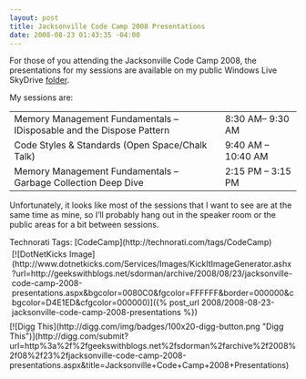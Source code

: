 ```yaml
---
layout: post
title: Jacksonville Code Camp 2008 Presentations
date: 2008-08-23 01:43:35 -04:00
---
```


For those of you attending the Jacksonville Code Camp 2008, the presentations for my sessions are available on my public Windows Live SkyDrive [folder](http://snipurl.com/jaxcodecamp08).

My sessions are:
  <table border="0" cellspacing="0" cellpadding="2" width="749"><tbody>     <tr>       <td valign="top" width="568">Memory Management Fundamentals – IDisposable and the Dispose Pattern</td>        <td valign="top" width="179">8:30 AM– 9:30 AM</td>     </tr>      <tr>       <td valign="top" width="568">Code Styles & Standards (Open Space/Chalk Talk)</td>        <td valign="top" width="179">9:40 AM – 10:40 AM</td>     </tr>      <tr>       <td valign="top" width="568">Memory Management Fundamentals – Garbage Collection Deep Dive</td>        <td valign="top" width="179">2:15 PM – 3:15 PM</td>     </tr>   </tbody></table>  

Unfortunately, it looks like most of the sessions that I want to see are at the same time as mine, so I’ll probably hang out in the speaker room or the public areas for a bit between sessions.
  <div style="padding-right: 0px; padding-left: 0px; float: none; padding-bottom: 0px; margin: 0px; padding-top: 0px; display: inline" id="scid:0767317B-992E-4b12-91E0-4F059A8CECA8:f2305fab-c49e-48ed-aa1a-018820ca2bf7" class="wlWriterSmartContent">Technorati Tags: [CodeCamp](http://technorati.com/tags/CodeCamp)</div><div class="wlWriterHeaderFooter" style="text-align:left; margin:0px; padding:4px 4px 4px 4px;">[![DotNetKicks Image](http://www.dotnetkicks.com/Services/Images/KickItImageGenerator.ashx?url=http://geekswithblogs.net/sdorman/archive/2008/08/23/jacksonville-code-camp-2008-presentations.aspx&bgcolor=0080C0&fgcolor=FFFFFF&border=000000&cbgcolor=D4E1ED&cfgcolor=000000)]({% post_url 2008/2008-08-23-jacksonville-code-camp-2008-presentations %})</div><div class="wlWriterHeaderFooter" style="text-align:left; margin:0px; padding:4px 0px 4px 0px;">[![Digg This](http://digg.com/img/badges/100x20-digg-button.png "Digg This")](http://digg.com/submit?url=http%3a%2f%2fgeekswithblogs.net%2fsdorman%2farchive%2f2008%2f08%2f23%2fjacksonville-code-camp-2008-presentations.aspx&title=Jacksonville+Code+Camp+2008+Presentations)</div>
